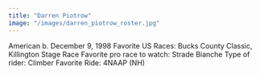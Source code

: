 ```yaml
---
title: "Darren Piotrow"
image: "/images/darren_piotrow_roster.jpg"
---
```


American
b. December 9, 1998
Favorite US Races: Bucks County Classic, Killington Stage Race
Favorite pro race to watch: Strade Bianche
Type of rider: Climber
Favorite Ride: 4NAAP (NH)
